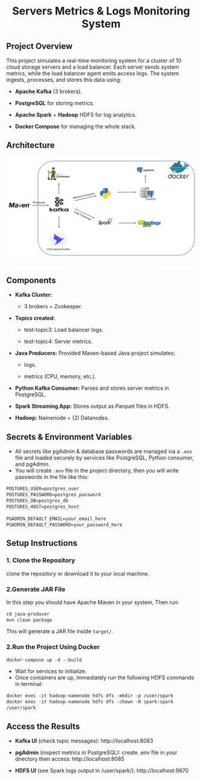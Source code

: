 <h1 align="center">
Servers Metrics & Logs Monitoring System

## Project Overview
This project simulates a real-time monitoring system for a cluster of 10 cloud storage servers and a load balancer. Each server sends system metrics, while the load balancer agent emits access logs. The system ingests, processes, and stores this data using:

- **Apache Kafka** (3 brokers).

- **PostgreSQL** for storing metrics.

- **Apache Spark** + **Hadoop** HDFS for log analytics.

- **Docker Compose** for managing the whole stack.

## Architecture
![Server_Metrics_Logs_Pipeline](https://github.com/nahlarmash/Servers-Metrics-Logs-Monitoring-System/blob/main/Server_Metrics_Logs_Pipeline.png)

## Components
- **Kafka Cluster:**
  - 3 brokers + Zookeeper.

- **Topics created:**

  - test-topic3: Load balancer logs.

  - test-topic4: Server metrics.

- **Java Producers:**
Provided Maven-based Java project simulates:

   - logs.

   - metrics (CPU, memory, etc.).

- **Python Kafka Consumer:**
Parses and stores server metrics in PostgreSQL.

- **Spark Streaming App:**
Stores output as Parquet files in HDFS.

- **Hadoop:**
Namenode + (2) Datanodes.

## Secrets & Environment Variables
- All secrets like pgAdmin & database passwords are managed via a `.env` file and loaded securely by services like PostgreSQL, Python consumer, and pgAdmin.
- You will create `.env` file in the project directory, then you will write passwords in the file like this:
```
POSTGRES_USER=postgres_user
POSTGRES_PASSWORD=postgres_password
POSTGRES_DB=postgres_db
POSTGRES_HOST=postgres_host

PGADMIN_DEFAULT_EMAIL=your_email_here
PGADMIN_DEFAULT_PASSWORD=your_password_here
```

## Setup Instructions  
### 1. Clone the Repository  
clone the repository or download it to your local machine.

### 2.Generate JAR File
In this step you should have Apache Maven in your system, Then run:
```
cd java-producer
mvn clean package
```
This will generate a JAR file inside `target/`.

### 2.Run the Project Using Docker
```
docker-compose up -d --build
```
- Wait for services to initialize.
- Once containers are up, immediately run the following HDFS commands in terminal:
```
docker exec -it hadoop-namenode hdfs dfs -mkdir -p /user/spark
docker exec -it hadoop-namenode hdfs dfs -chown -R spark:spark /user/spark
```
##  Access the Results
- **Kafka UI** (check topic messages):
http://localhost:8083

- **pgAdmin** (inspect metrics in PostgreSQL):
create .env file in your directory then access:
http://localhost:8085

- **HDFS UI** (see Spark logs output in /user/spark/):
http://localhost:9870
